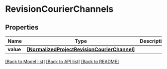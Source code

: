 # RevisionCourierChannels


## Properties
Name | Type | Description | Notes
------------ | ------------- | ------------- | -------------
**value** | [**[NormalizedProjectRevisionCourierChannel]**](NormalizedProjectRevisionCourierChannel.md) |  | 

[[Back to Model list]](../README.md#documentation-for-models) [[Back to API list]](../README.md#documentation-for-api-endpoints) [[Back to README]](../README.md)


